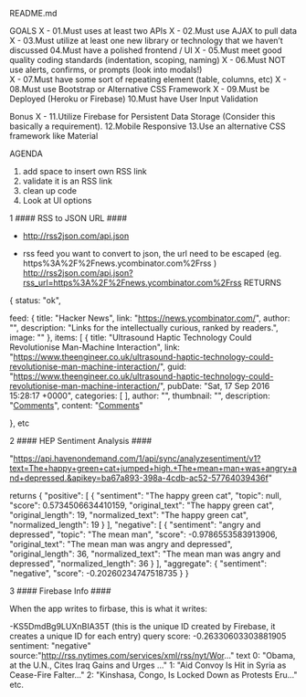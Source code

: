 README.md

GOALS
X - 01.Must uses at least two APIs
X - 02.Must use AJAX to pull data
X - 03.Must utilize at least one new library or technology that we haven’t discussed 
04.Must have a polished frontend / UI 
X - 05.Must meet good quality coding standards (indentation, scoping, naming)
X - 06.Must NOT use alerts, confirms, or prompts (look into modals!)  
X - 07.Must have some sort of repeating element (table, columns, etc)
X - 08.Must use Bootstrap or Alternative CSS Framework 
X - 09.Must be Deployed (Heroku or Firebase)
10.Must have User Input Validation

Bonus 
X - 11.Utilize Firebase for Persistent Data Storage (Consider this basically a requirement).
12.Mobile Responsive
13.Use an alternative CSS framework like Material


AGENDA
1. add space to insert own RSS link
2. validate it is an RSS link
3. clean up code
4. Look at UI options


1 #### RSS to JSON URL ####

- http://rss2json.com/api.json

- rss feed you want to convert to json, the url need to be escaped (eg. https%3A%2F%2Fnews.ycombinator.com%2Frss )
http://rss2json.com/api.json?rss_url=https%3A%2F%2Fnews.ycombinator.com%2Frss
RETURNS

{
status: "ok",

feed: {
	title: "Hacker News",
	link: "https://news.ycombinator.com/",
	author: "",
	description: "Links for the intellectually curious, ranked by readers.",
	image: ""
	},
items: [
	{
	title: "Ultrasound Haptic Technology Could Revolutionise Man-Machine Interaction",
	link: "https://www.theengineer.co.uk/ultrasound-haptic-technology-could-revolutionise-man-machine-interaction/",
	guid: "https://www.theengineer.co.uk/ultrasound-haptic-technology-could-revolutionise-man-machine-interaction/",
	pubDate: "Sat, 17 Sep 2016 15:28:17 +0000",
	categories: [ ],
	author: "",
	thumbnail: "",
	description: "<a href="https://news.ycombinator.com/item?id=12520873">Comments</a>",
	content: "<a href="https://news.ycombinator.com/item?id=12520873">Comments</a>"

}, etc 


2 #### HEP Sentiment Analysis ####

 "https://api.havenondemand.com/1/api/sync/analyzesentiment/v1?text=The+happy+green+cat+jumped+high.+The+mean+man+was+angry+and+depressed.&apikey=ba67a893-398a-4cdb-ac52-57764039436f"
 
returns
{
  "positive": [
    {
      "sentiment": "The happy green cat",
      "topic": null,
      "score": 0.5734506634410159,
      "original_text": "The happy green cat",
      "original_length": 19,
      "normalized_text": "The happy green cat",
      "normalized_length": 19
    }
  ],
  "negative": [
    {
      "sentiment": "angry and depressed",
      "topic": "The mean man",
      "score": -0.9786553583913906,
      "original_text": "The mean man was angry and depressed",
      "original_length": 36,
      "normalized_text": "The mean man was angry and depressed",
      "normalized_length": 36
    }
  ],
  "aggregate": {
    "sentiment": "negative",
    "score": -0.20260234747518735
  }
}


3 #### Firebase Info ####

When the app writes to firbase, this is what it writes:

-KS5DmdBg9LUXnBIA35T (this is the unique ID created by Firebase, it creates a unique ID for each entry)
    query
        score: -0.26330603303881905
        sentiment: "negative"
        source:"http://rss.nytimes.com/services/xml/rss/nyt/Wor..."
        text
            0: "Obama, at the U.N., Cites Iraq Gains and Urges ..."
            1: "Aid Convoy Is Hit in Syria as Cease-Fire Falter..."
            2: "Kinshasa, Congo, Is Locked Down as Protests Eru..."
            etc.